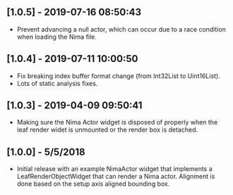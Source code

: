 ## [1.0.5] - 2019-07-16 08:50:43

* Prevent advancing a null actor, which can occur due to a race condition when loading the Nima file.

## [1.0.4] - 2019-07-11 10:00:50

* Fix breaking index buffer format change (from Int32List to Uint16List).
* Lots of static analysis fixes.

## [1.0.3] - 2019-04-09 09:50:41

* Making sure the Nima Actor widget is disposed of properly when the leaf render widet is unmounted or the render box is detached.

## [1.0.0] - 5/5/2018

* Initial release with an example NimaActor widget that implements a LeafRenderObjectWidget that can render a Nima actor. Alignment is done based on the setup axis aligned bounding box.
